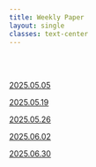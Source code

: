 ```yaml
---
title: Weekly Paper
layout: single
classes: text-center
---
```



<br>
<br>

<a href="/2025/05/05/wp-01.html">2025.05.05</a><br>

<a href="/2025/05/19/wp-02.html">2025.05.19</a><br>

<a href="/2025/05/26/wp-03.html">2025.05.26</a><br>

<a href="/2025/06/02/wp-04.html">2025.06.02</a><br>

<a href="/2025/06/30/wp-05.html">2025.06.30</a><br>





